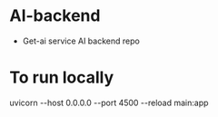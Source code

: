 # AI-backend
- Get-ai service AI backend repo



# To run locally
uvicorn --host 0.0.0.0 --port 4500 --reload main:app
